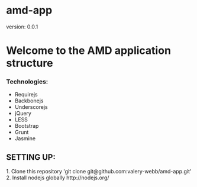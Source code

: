 amd-app
=======
version: 0.0.1
    <div class="container">
        <div class="page-header">
            <h1>Welcome to the AMD application structure</h1>
        </div>
        <p class="lead">
            <h3>Technologies:</h3>
            <ul class="tech-list">
                <li>Requirejs</li>
                <li>Backbonejs</li>
                <li>Underscorejs</li>
                <li>jQuery</li>
                <li>LESS</li>
                <li>Bootstrap</li>
                <li>Grunt</li>
                <li>Jasmine</li>
            </ul>
        </p>
    </div>
    
<h2>SETTING UP:</h2>
1. Clone this repository
   'git clone git@github.com:valery-webb/amd-app.git'
2. Install nodejs globally 
   http://nodejs.org/

